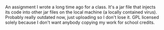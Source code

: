An assignment I wrote a long time ago for a class.
It's a jar file that injects its code into other jar files on the local machine (a locally contained virus).
Probably really outdated now, just uploading so I don't lose it.
GPL licensed solely because I don't want anybody copying my work for school credits.
